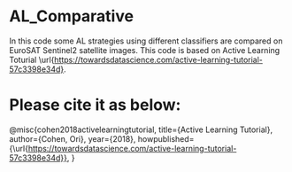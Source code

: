 # AL_Comparative
In this code some AL strategies using different classifiers are compared on EuroSAT Sentinel2 satellite images.
This code is based on Active Learning Toturial \url{https://towardsdatascience.com/active-learning-tutorial-57c3398e34d}. 
# Please cite it as below:
@misc{cohen2018activelearningtutorial,
  title={Active Learning Tutorial},
  author={Cohen, Ori},
  year={2018},
  howpublished={\url{https://towardsdatascience.com/active-learning-tutorial-57c3398e34d}},
}
